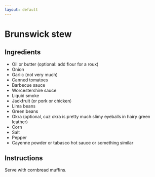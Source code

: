 ```yaml
---
layout: default
---
```

# Brunswick stew
## Ingredients
* Oil or butter (optional: add flour for a roux)
* Onion
* Garlic (not very much)
* Canned tomatoes
* Barbecue sauce
* Worcestershire sauce
* Liquid smoke
* Jackfruit (or pork or chicken)
* Lima beans
* Green beans
* Okra (optional, cuz okra is pretty much slimy eyeballs in hairy green leather)
* Corn
* Salt
* Pepper
* Cayenne powder or tabasco hot sauce or something similar

## Instructions
Serve with cornbread muffins.

